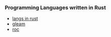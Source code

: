 
### Programming Languages written in Rust

- [langs in rust](https://github.com/alilleybrinker/langs-in-rust)
- [gleam](https://github.com/gleam-lang/gleam)
- [roc](https://github.com/roc-lang/roc)
